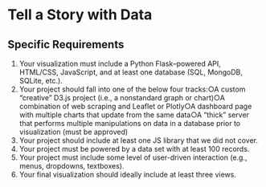 # Tell a Story with Data

## Specific Requirements
1. Your visualization must include a Python Flask–powered API, HTML/CSS, JavaScript, and at least one database (SQL, MongoDB, SQLite, etc.). 
2. Your project should fall into one of the below four tracks:○A custom “creative” D3.js project (i.e., a nonstandard graph or chart)○A combination of web scraping and Leaflet or Plotly○A dashboard page with multiple charts that update from the same data○A “thick” server that performs multiple manipulations on data in a database prior to visualization (must be approved)
3. Your project should include at least one JS library that we did not cover.
4. Your project must be powered by a data set with at least 100 records.
5. Your project must include some level of user-driven interaction (e.g., menus, dropdowns, textboxes).
6. Your final visualization should ideally include at least three views. 
